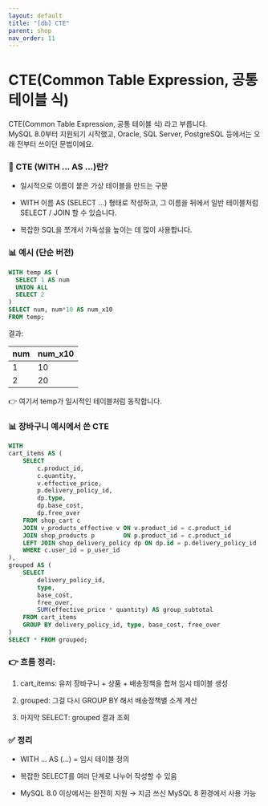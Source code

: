 ```yaml
---
layout: default
title: "[db] CTE"
parent: shop
nav_order: 11
---
```


# CTE(Common Table Expression, 공통 테이블 식)

CTE(Common Table Expression, 공통 테이블 식) 라고 부릅니다.  
MySQL 8.0부터 지원되기 시작했고, Oracle, SQL Server, PostgreSQL 등에서는 오래 전부터 쓰이던 문법이에요.

### 📌 CTE (WITH ... AS ...)란?

- 일시적으로 이름이 붙은 가상 테이블을 만드는 구문

- WITH 이름 AS (SELECT ...) 형태로 작성하고, 그 이름을 뒤에서 일반 테이블처럼 SELECT / JOIN 할 수 있습니다.

- 복잡한 SQL을 쪼개서 가독성을 높이는 데 많이 사용합니다.

### 📊 예시 (단순 버전)
```sql
WITH temp AS (
  SELECT 1 AS num
  UNION ALL
  SELECT 2
)
SELECT num, num*10 AS num_x10
FROM temp;
```

결과:

|num|	num_x10|
|---|---|
|1|	10|
|2|	20|

👉 여기서 temp가 일시적인 테이블처럼 동작합니다.

### 📊 장바구니 예시에서 쓴 CTE
```sql
WITH
cart_items AS (
    SELECT
        c.product_id,
        c.quantity,
        v.effective_price,
        p.delivery_policy_id,
        dp.type,
        dp.base_cost,
        dp.free_over
    FROM shop_cart c
    JOIN v_products_effective v ON v.product_id = c.product_id
    JOIN shop_products p        ON p.product_id = c.product_id
    LEFT JOIN shop_delivery_policy dp ON dp.id = p.delivery_policy_id
    WHERE c.user_id = p_user_id
),
grouped AS (
    SELECT
        delivery_policy_id,
        type,
        base_cost,
        free_over,
        SUM(effective_price * quantity) AS group_subtotal
    FROM cart_items
    GROUP BY delivery_policy_id, type, base_cost, free_over
)
SELECT * FROM grouped;
```

### 👉 흐름 정리:

1. cart_items: 유저 장바구니 + 상품 + 배송정책을 합쳐 임시 테이블 생성

2. grouped: 그걸 다시 GROUP BY 해서 배송정책별 소계 계산

3. 마지막 SELECT: grouped 결과 조회

### ✅ 정리

- WITH ... AS (...) = 임시 테이블 정의

- 복잡한 SELECT를 여러 단계로 나누어 작성할 수 있음

- MySQL 8.0 이상에서는 완전히 지원 → 지금 쓰신 MySQL 8 환경에서 사용 가능